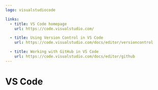 ```yaml
---
logo: visualstudiocode

links:
  - title: VS Code homepage
    url: https://code.visualstudio.com/

  - title: Using Version Control in VS Code
    url: https://code.visualstudio.com/docs/editor/versioncontrol

  - title: Working with GitHub in VS Code
    url: https://code.visualstudio.com/docs/editor/github
---
```

# VS Code
